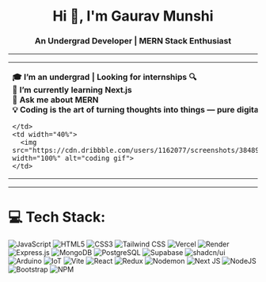 <h1 align="center">Hi 👋, I'm Gaurav Munshi</h1>
<h3 align="center">An Undergrad Developer | MERN Stack Enthusiast</h3>

---

<table>
  <tr>
    <td width="60%">

<b>🎓 I’m an undergrad | Looking for internships 🔍</b><br>
<b>🌱 I’m currently learning Next.js</b><br>
<b>💬 Ask me about MERN</b><br>
<b>💡 Coding is the art of turning thoughts into things — pure digital magic.</b>

    </td>
    <td width="40%">
      <img src="https://cdn.dribbble.com/users/1162077/screenshots/3848914/programmer.gif" width="100%" alt="coding gif">
    </td>
  </tr>
</table>

---

# 💻 Tech Stack:
![JavaScript](https://img.shields.io/badge/javascript-%23323330.svg?style=for-the-badge&logo=javascript&logoColor=%23F7DF1E)
![HTML5](https://img.shields.io/badge/html5-%23E34F26.svg?style=for-the-badge&logo=html5&logoColor=white)
![CSS3](https://img.shields.io/badge/css3-%231572B6.svg?style=for-the-badge&logo=css3&logoColor=white)
![Tailwind CSS](https://img.shields.io/badge/tailwindcss-%2338B2AC.svg?style=for-the-badge&logo=tailwind-css&logoColor=white)
![Vercel](https://img.shields.io/badge/vercel-%23000000.svg?style=for-the-badge&logo=vercel&logoColor=white)
![Render](https://img.shields.io/badge/Render-%2346E3B7.svg?style=for-the-badge&logo=render&logoColor=white)
![Express.js](https://img.shields.io/badge/express.js-%23404d59.svg?style=for-the-badge&logo=express&logoColor=%2361DAFB)
![MongoDB](https://img.shields.io/badge/MongoDB-%234ea94b.svg?style=for-the-badge&logo=mongodb&logoColor=white)
![PostgreSQL](https://img.shields.io/badge/PostgreSQL-%23336791.svg?style=for-the-badge&logo=postgresql&logoColor=white)
![Supabase](https://img.shields.io/badge/Supabase-3ECF8E?style=for-the-badge&logo=supabase&logoColor=white)
![shadcn/ui](https://img.shields.io/badge/shadcn%2Fui-%23111?style=for-the-badge&logo=radixui&logoColor=white)
![Arduino](https://img.shields.io/badge/-Arduino-00979D?style=for-the-badge&logo=Arduino&logoColor=white)
![IoT](https://img.shields.io/badge/IoT-FF6F00?style=for-the-badge&logo=raspberrypi&logoColor=white)
![Vite](https://img.shields.io/badge/vite-%23646CFF.svg?style=for-the-badge&logo=vite&logoColor=white)
![React](https://img.shields.io/badge/react-%2320232a.svg?style=for-the-badge&logo=react&logoColor=%2361DAFB)
![Redux](https://img.shields.io/badge/redux-%23593d88.svg?style=for-the-badge&logo=redux&logoColor=white)
![Nodemon](https://img.shields.io/badge/NODEMON-%23323330.svg?style=for-the-badge&logo=nodemon&logoColor=%BBDEAD)
![Next JS](https://img.shields.io/badge/Next-black?style=for-the-badge&logo=next.js&logoColor=white)
![NodeJS](https://img.shields.io/badge/node.js-6DA55F?style=for-the-badge&logo=node.js&logoColor=white)
![Bootstrap](https://img.shields.io/badge/bootstrap-%238511FA.svg?style=for-the-badge&logo=bootstrap&logoColor=white)
![NPM](https://img.shields.io/badge/NPM-%23CB3837.svg?style=for-the-badge&logo=npm&logoColor=white)

<!-- Proudly created with GPRM ( https://gprm.itsvg.in ) -->
